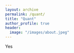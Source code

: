 ```yaml
---
layout: archive
permalink: /quant/
title: "Quant"
author_profile: true
header:
  image: "/images/about.jpeg"
---
```

Yes
